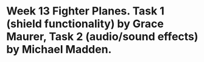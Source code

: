 # Week 13 Fighter Planes. Task 1 (shield functionality) by Grace Maurer, Task 2 (audio/sound effects) by Michael Madden.
 
